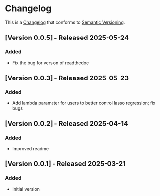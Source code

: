 # Changelog

This is a [Changelog](https://keepachangelog.com/en/1.0.0/) 
that conforms to [Semantic Versioning](https://semver.org/spec/v2.0.0.html).

## [Version 0.0.5] - Released 2025-05-24

### Added
* Fix the bug for version of readthedoc


## [Version 0.0.3] - Released 2025-05-23

### Added
* Add lambda parameter for users to better control lasso regression; fix bugs


## [Version 0.0.2] - Released 2025-04-14

### Added
* Improved readme

## [Version 0.0.1] - Released 2025-03-21

### Added
* Initial version
